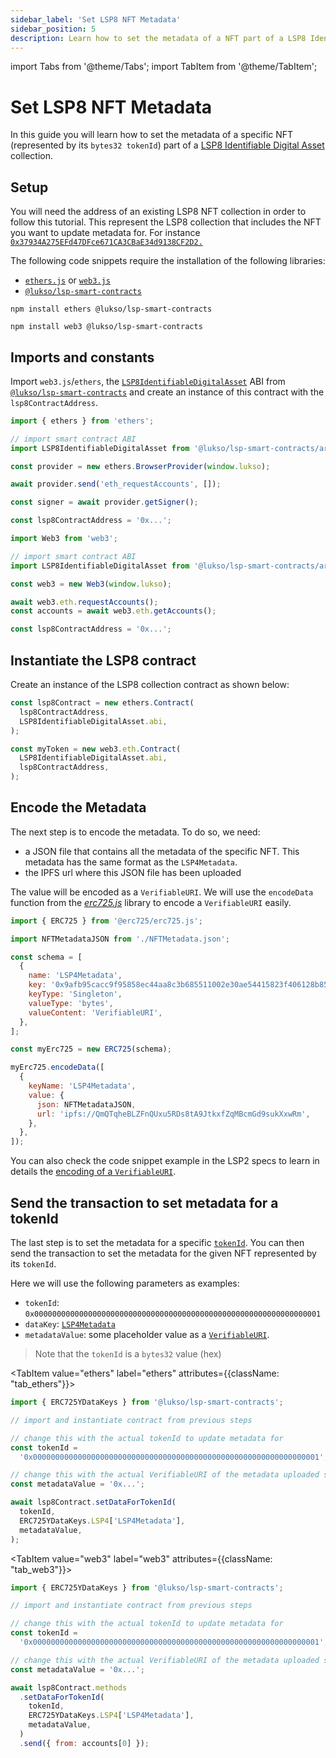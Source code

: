 ```yaml
---
sidebar_label: 'Set LSP8 NFT Metadata'
sidebar_position: 5
description: Learn how to set the metadata of a NFT part of a LSP8 Identifiable Digital Asset Collection.
---
```


import Tabs from '@theme/Tabs';
import TabItem from '@theme/TabItem';

# Set LSP8 NFT Metadata

In this guide you will learn how to set the metadata of a specific NFT (represented by its `bytes32 tokenId`) part of a [LSP8 Identifiable Digital Asset](../../../standards/tokens/LSP8-Identifiable-Digital-Asset.md) collection.

## Setup

You will need the address of an existing LSP8 NFT collection in order to follow this tutorial. This represent the LSP8 collection that includes the NFT you want to update metadata for. For instance [`0x37934A275EFd47DFce671CA3CBaE34d9138CF2D2.`](https://explorer.execution.testnet.lukso.network/address/0x37934A275EFd47DFce671CA3CBaE34d9138CF2D2?tab=read_contract)

The following code snippets require the installation of the following libraries:

- [`ethers.js`](https://github.com/ethers-io/ethers.js/) or [`web3.js`](https://www.npmjs.com/package/web3)
- [`@lukso/lsp-smart-contracts`](https://github.com/lukso-network/lsp-smart-contracts/)

<Tabs groupId="web3-lib">
  <TabItem value="ethers" label="ethers"  attributes={{className: "tab_ethers"}}>

```shell
npm install ethers @lukso/lsp-smart-contracts
```

  </TabItem>
  <TabItem value="web3" label="web3"  attributes={{className: "tab_web3"}}>

```shell
npm install web3 @lukso/lsp-smart-contracts
```

  </TabItem>

</Tabs>

## Imports and constants

Import `web3.js`/`ethers`, the [`LSP8IdentifiableDigitalAsset`](../../../contracts/contracts/LSP8IdentifiableDigitalAsset/LSP8IdentifiableDigitalAsset.md) ABI from [`@lukso/lsp-smart-contracts`](../../../contracts/introduction.md) and create an instance of this contract with the `lsp8ContractAddress`.

<Tabs groupId="web3-lib">
  <TabItem value="ethers" label="ethers"  attributes={{className: "tab_ethers"}}>

```javascript
import { ethers } from 'ethers';

// import smart contract ABI
import LSP8IdentifiableDigitalAsset from '@lukso/lsp-smart-contracts/artifacts/LSP8IdentifiableDigitalAsset.json';

const provider = new ethers.BrowserProvider(window.lukso);

await provider.send('eth_requestAccounts', []);

const signer = await provider.getSigner();

const lsp8ContractAddress = '0x...';
```

  </TabItem>
  <TabItem value="web3" label="web3"  attributes={{className: "tab_web3"}}>

```javascript
import Web3 from 'web3';

// import smart contract ABI
import LSP8IdentifiableDigitalAsset from '@lukso/lsp-smart-contracts/artifacts/LSP8IdentifiableDigitalAsset.json';

const web3 = new Web3(window.lukso);

await web3.eth.requestAccounts();
const accounts = await web3.eth.getAccounts();

const lsp8ContractAddress = '0x...';
```

  </TabItem>

</Tabs>

## Instantiate the LSP8 contract

Create an instance of the LSP8 collection contract as shown below:

<Tabs groupId="web3-lib">
  <TabItem value="ethers" label="ethers"  attributes={{className: "tab_ethers"}}>

```javascript
const lsp8Contract = new ethers.Contract(
  lsp8ContractAddress,
  LSP8IdentifiableDigitalAsset.abi,
);
```

  </TabItem>
  <TabItem value="web3" label="web3"  attributes={{className: "tab_web3"}}>

```javascript
const myToken = new web3.eth.Contract(
  LSP8IdentifiableDigitalAsset.abi,
  lsp8ContractAddress,
);
```

  </TabItem>
</Tabs>

## Encode the Metadata

The next step is to encode the metadata. To do so, we need:

- a JSON file that contains all the metadata of the specific NFT. This metadata has the same format as the `LSP4Metadata`.
- the IPFS url where this JSON file has been uploaded

The value will be encoded as a `VerifiableURI`. We will use the `encodeData` function from the [_erc725.js_](../../../tools/libraries/erc725js/methods.md#encodedata) library to encode a `VerifiableURI` easily.

```js title="encodeVerifiableURI.ts"
import { ERC725 } from '@erc725/erc725.js';

import NFTMetadataJSON from './NFTMetadata.json';

const schema = [
  {
    name: 'LSP4Metadata',
    key: '0x9afb95cacc9f95858ec44aa8c3b685511002e30ae54415823f406128b85b238e',
    keyType: 'Singleton',
    valueType: 'bytes',
    valueContent: 'VerifiableURI',
  },
];

const myErc725 = new ERC725(schema);

myErc725.encodeData([
  {
    keyName: 'LSP4Metadata',
    value: {
      json: NFTMetadataJSON,
      url: 'ipfs://QmQTqheBLZFnQUxu5RDs8tA9JtkxfZqMBcmGd9sukXxwRm',
    },
  },
]);
```

You can also check the code snippet example in the LSP2 specs to learn in details the [encoding of a `VerifiableURI`](https://github.com/lukso-network/LIPs/blob/main/LSPs/LSP-2-ERC725YJSONSchema.md#verifiableuri).

## Send the transaction to set metadata for a tokenId

The last step is to set the metadata for a specific [`tokenId`](../../../standards/tokens/LSP8-Identifiable-Digital-Asset.md#format-of-tokenids). You can then send the transaction to set the metadata for the given NFT represented by its `tokenId`.

Here we will use the following parameters as examples:

- `tokenId`: `0x0000000000000000000000000000000000000000000000000000000000000001`
- `dataKey`: [`LSP4Metadata`](../../../standards/tokens/LSP4-Digital-Asset-Metadata.md#lsp4metadata)
- `metadataValue`: some placeholder value as a [`VerifiableURI`](https://github.com/lukso-network/LIPs/blob/main/LSPs/LSP-2-ERC725YJSONSchema.md#verifiableuri).

> Note that the `tokenId` is a `bytes32` value (hex)

<Tabs groupId="web3-lib">

<TabItem value="ethers" label="ethers" attributes={{className: "tab_ethers"}}>

```javascript
import { ERC725YDataKeys } from '@lukso/lsp-smart-contracts';

// import and instantiate contract from previous steps

// change this with the actual tokenId to update metadata for
const tokenId =
  '0x0000000000000000000000000000000000000000000000000000000000000001';

// change this with the actual VerifiableURI of the metadata uploaded somewhere (S3, IPFS, etc...)
const metadataValue = '0x...';

await lsp8Contract.setDataForTokenId(
  tokenId,
  ERC725YDataKeys.LSP4['LSP4Metadata'],
  metadataValue,
);
```

  </TabItem>
  
  <TabItem value="web3" label="web3"  attributes={{className: "tab_web3"}}>

```javascript
import { ERC725YDataKeys } from '@lukso/lsp-smart-contracts';

// import and instantiate contract from previous steps

// change this with the actual tokenId to update metadata for
const tokenId =
  '0x0000000000000000000000000000000000000000000000000000000000000001';

// change this with the actual VerifiableURI of the metadata uploaded somewhere (S3, IPFS, etc...)
const metadataValue = '0x...';

await lsp8Contract.methods
  .setDataForTokenId(
    tokenId,
    ERC725YDataKeys.LSP4['LSP4Metadata'],
    metadataValue,
  )
  .send({ from: accounts[0] });
```

  </TabItem>

</Tabs>
